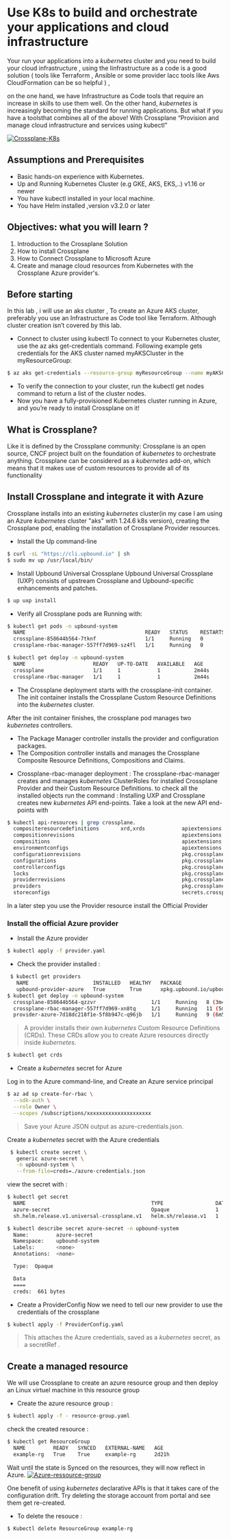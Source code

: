 # Use K8s to build and orchestrate  your applications and cloud infrastructure
Your run your applications into  a *kubernetes* cluster and you need to build your cloud infrastructure , using the Iinfrastructure as a code is a good solution ( tools like Terraform , Ansible or
some provider Iacc tools like Aws CloudFormation can be so helpful ) ,

on the one hand, we have Infrastructure as Code tools that require an increase in skills to use them well. On the other hand, *kubernetes* is increasingly becoming the standard for running applications.
But what if you have a toolsthat combines all of the above!  With Crossplane “Provision and manage cloud infrastructure and services using kubectl”

[![Crossplane-K8s](doc-images/crossplane-k8s.PNG)](doc-images/crossplane-k8s.PNG)

## Assumptions and Prerequisites
+ Basic hands-on experience with Kubernetes.
+ Up and Running Kubernetes Cluster (e.g GKE, AKS, EKS,..) v1.16 or newer
+ You have kubectl  installed in your local machine.
+ You have Helm installed ,version v3.2.0 or later

## Objectives: what you will learn ?
1. Introduction to the Crossplane Solution
2. How to install Crossplane 
3. How to Connect Crossplane to Microsoft Azure
4. Create and manage cloud resources from Kubernetes with the Crossplane Azure provider's.
## Before starting
In this lab , i will use an aks cluster , To create an Azure AKS cluster, preferably you use an Infrastructure as Code tool like Terraform. Although cluster creation isn’t covered by this lab.
- Connect to cluster using kubectl
To connect to your Kubernetes cluster, use the az aks get-credentials command. Following example gets credentials for the AKS cluster named myAKSCluster in the myResourceGroup:
```bash
$ az aks get-credentials --resource-group myResourceGroup --name myAKSCluster
```
- To verify the connection to your cluster, run the kubectl get nodes command to return a list of the cluster nodes.
- Now you have a fully-provisioned Kubernetes cluster running in Azure, and you’re ready to install Crossplane on it!

## What is Crossplane?
Like it is defined by the Crossplane community:  Crossplane is an open source, CNCF project built on the foundation of *kubernetes* to orchestrate anything.
Crossplane can be considered as a *kubernetes* add-on, which means that it makes use of custom resources to provide all of its functionality

## Install Crossplane and integrate it with Azure

Crossplane installs into an existing *kubernetes* cluster(in my case I am using an Azure *kubernetes* cluster "aks" with 1.24.6 k8s version),
creating the Crossplane pod, enabling the installation of Crossplane Provider resources.

- Install the Up command-line
```bash
$ curl -sL "https://cli.upbound.io" | sh
$ sudo mv up /usr/local/bin/
```
- Install Upbound Universal Crossplane
Upbound Universal Crossplane (UXP) consists of upstream Crossplane and Upbound-specific enhancements and patches.

```bash
$ up uxp install
```
- Verify all Crossplane pods are Running with:
```bash
$ kubectl get pods -n upbound-system
  NAME                                       READY   STATUS    RESTARTS   AGE
  crossplane-858644b564-7tknf                1/1     Running   0          92s
  crossplane-rbac-manager-557ff7d969-sz4fl   1/1     Running   0          92s

$ kubectl get deploy -n upbound-system
  NAME                      READY   UP-TO-DATE   AVAILABLE   AGE
  crossplane                1/1     1            1           2m44s
  crossplane-rbac-manager   1/1     1            1           2m44s
```
* The Crossplane deployment starts with the crossplane-init container. The init container installs the Crossplane Custom Resource Definitions into the *kubernetes* cluster.

 After the init container finishes, the crossplane pod manages two *kubernetes* controllers.

- The Package Manager controller installs the provider and configuration packages.
- The Composition controller installs and manages the Crossplane Composite Resource Definitions, Compositions and Claims.

* Crossplane-rbac-manager deployment :
The crossplane-rbac-manager creates and manages *kubernetes* ClusterRoles for installed Crossplane Provider and their Custom Resource Definitions.
to check all the installed objects run the command :
Installing UXP and Crossplane creates new *kubernetes* API end-points. Take a look at the new API end-points with
```bash
$ kubectl api-resources | grep crossplane.
  compositeresourcedefinitions       xrd,xrds            apiextensions.crossplane.io/v1         false        CompositeResourceDefinition
  compositionrevisions                                   apiextensions.crossplane.io/v1beta1    false        CompositionRevision
  compositions                                           apiextensions.crossplane.io/v1         false        Composition
  environmentconfigs                                     apiextensions.crossplane.io/v1alpha1   false        EnvironmentConfig
  configurationrevisions                                 pkg.crossplane.io/v1                   false        ConfigurationRevision
  configurations                                         pkg.crossplane.io/v1                   false        Configuration
  controllerconfigs                                      pkg.crossplane.io/v1alpha1             false        ControllerConfig
  locks                                                  pkg.crossplane.io/v1beta1              false        Lock
  providerrevisions                                      pkg.crossplane.io/v1                   false        ProviderRevision
  providers                                              pkg.crossplane.io/v1                   false        Provider
  storeconfigs                                           secrets.crossplane.io/v1alpha1         false        StoreConfig

```
In a later step you use the Provider resource install the Official Provider

### Install the official Azure provider
- Install the Azure provider
```bash
$ kubectl apply -f provider.yaml
```
- Check the provider installed :
```bash
 $ kubectl get providers
   NAME                     INSTALLED   HEALTHY   PACKAGE                                          AGE
   upbound-provider-azure   True        True      xpkg.upbound.io/upbound/provider-azure:v0.16.0   30s
$ kubectl get deploy -n upbound-system
  crossplane-858644b564-qzzvr                  1/1     Running   8 (3m4s ago)     52m
  crossplane-rbac-manager-557ff7d969-xn8tq     1/1     Running   11 (5m58s ago)   52m
  provider-azure-7d18dc218f1e-5f8b947c-q96jb   1/1     Running   9 (6m58s ago)    45m
```
> A provider installs their own *kubernetes* Custom Resource Definitions (CRDs). These CRDs allow you to create Azure resources directly inside *kubernetes*.
```bash
$ kubectl get crds
```
- Create a *kubernetes* secret for Azure

Log in to the Azure command-line, and Create an Azure service principal
```bash
$ az ad sp create-for-rbac \
  --sdk-auth \
  --role Owner \
  --scopes /subscriptions/xxxxxxxxxxxxxxxxxxxxx
```

> Save your Azure JSON output as azure-credentials.json.

Create a *kubernetes* secret with the Azure credentials
```bash
 $ kubectl create secret \
   generic azure-secret \
   -n upbound-system \
   --from-file=creds=./azure-credentials.json
```

view the secret with :
```bash
$ kubectl get secret
  NAME                                         TYPE                 DATA   AGE
  azure-secret                                 Opaque               1      27s
  sh.helm.release.v1.universal-crossplane.v1   helm.sh/release.v1   1      18m

$ kubectl describe secret azure-secret -n upbound-system
  Name:         azure-secret
  Namespace:    upbound-system
  Labels:       <none>
  Annotations:  <none>

  Type:  Opaque

  Data
  ====
  creds:  661 bytes
```
- Create a ProviderConfig
Now we need to tell our new provider to use the credentials of the crossplane
```bash
$ kubectl apply -f ProviderConfig.yaml
```
> This attaches the Azure credentials, saved as a *kubernetes* secret, as a secretRef .

## Create a managed resource
We will use Crossplane to  create an azure resource group and then deploy an Linux virtuel machine in this resource group

- Create the azure resource group :
```bash
$ kubectl apply -f - resource-group.yaml
```
check the created resource :
```bash
$ kubectl get ResourceGroup
  NAME         READY   SYNCED   EXTERNAL-NAME   AGE
  example-rg   True    True     example-rg      2d21h
```
Wait until the state is Synced on the resources, they will now reflect in Azure.
[![Azure-ressource-group](doc-images/exemple-rg.PNG)](doc-images/exemple-rg.PNG)

One benefit of using *kubernetes* declarative APIs is that it takes care of the configuration drift. Try deleting the storage account from portal and see them get re-created.

- To delete the resouce :
```bash
$ Kubectl delete ResourceGroup example-rg
```
